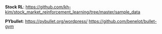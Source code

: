 **Stock RL**: https://github.com/kh-kim/stock_market_reinforcement_learning/tree/master/sample_data


**PYbullet**: https://pybullet.org/wordpress/    https://github.com/benelot/bullet-gym
